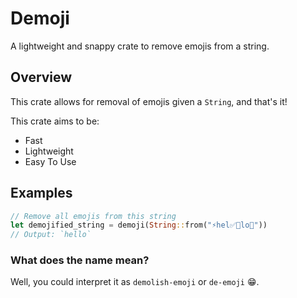 # Demoji

A lightweight and snappy crate to remove emojis from a string.

## Overview

This crate allows for removal of emojis given a `String`, and that's it!

This crate aims to be:

- Fast
- Lightweight
- Easy To Use

## Examples

```rust
// Remove all emojis from this string
let demojified_string = demoji(String::from("⚡hel✅🙂lo🙂"))
// Output: `hello`
```

### What does the name mean?

Well, you could interpret it as `demolish-emoji` or `de-emoji` 😁.
